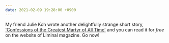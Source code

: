```yaml
---
date: 2021-02-09 19:28:00 +0900
---
```


My friend Julie Koh wrote another delightfully strange short story, ['Confessions of the Greatest Martyr of All Time'](https://www.liminalmag.com/time/confessions) and you can read it for _free_ on the website of Liminal magazine. Go now!
